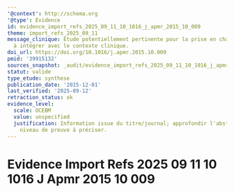 ```yaml
---
'@context': http://schema.org
'@type': Evidence
id: evidence_import_refs_2025_09_11_10_1016_j_apmr_2015_10_009
theme: import_refs_2025_09_11
message_clinique: Étude potentiellement pertinente pour la prise en charge musculosquelettique;
  à intégrer avec le contexte clinique.
doi_url: https://doi.org/10.1016/j.apmr.2015.10.009
pmid: '39915132'
sources_snapshot: _audit/evidence_import_refs_2025_09_11_10_1016_j_apmr_2015_10_009.json
statut: valide
type_etude: synthese
publication_date: '2015-12-01'
last_verified: '2025-09-12'
retraction_status: ok
evidence_level:
  scale: OCEBM
  value: unspecified
  justification: Information issue du titre/journal; approfondir l'abstract pour précision;
    niveau de preuve à préciser.
---
```

# Evidence Import Refs 2025 09 11 10 1016 J Apmr 2015 10 009

